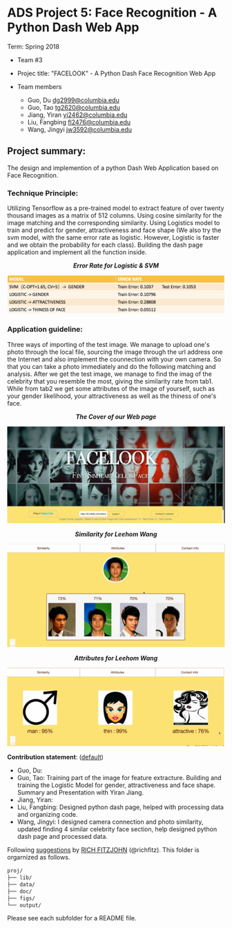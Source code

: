 # ADS Project 5: Face Recognition - A Python Dash Web App

Term: Spring 2018

+ Team #3
+ Projec title: "FACELOOK" - A Python Dash Face Recognition Web App
+ Team members

   - Guo, Du <dg2999@columbia.edu>
   - Guo, Tao <tg2620@columbia.edu>
   - Jiang, Yiran <yj2462@columbia.edu>
   - Liu, Fangbing <fl2476@columbia.edu>
   - Wang, Jingyi <jw3592@columbia.edu>

## Project summary:

The design and implemention of a python Dash Web Application based on  Face Recognition.

### Technique Principle:
 
Utilizing Tensorflow as  a pre-trained model to extract feature of over twenty thousand images as a matrix of  512 columns. Using cosine similarity for the image matching and the corresponding similarity. Using Logistics model to train and predict for gender, attractiveness and face shape (We also try the svm model, with the same error rate as logistic. However, Logistic is faster and we obtain the probability for each class). Building the dash page application and implement all the function inside.

***<p align="center">Error Rate for Logistic & SVM</p>***
  ![image](figs/table.png)<br>
 
### Application guideline:
 
Three ways of importing of the test image. We manage to upload one's photo through the local file,  sourcing the image through the url address one the Internet and also implement the counnection with your own camera. So that you can take a photo immediately and do the following matching and analysis. After we get the test image, we manage to find the imag of the celebrity that you resemble the most, giving the similarity rate from tab1. While from tab2 we get some attributes of the image of yourself, such as your gender likelihood, your attractiveness as well as the thiness of one's face.

***<p align="center">The Cover of our Web page</p>***
  ![image](figs/cover.jpg)<br>
  
***<p align="center">Similarity for Leehom Wang</p>***
  ![image](figs/Similarity.jpg)<br>
  
  
 ***<p align="center">Attributes for Leehom Wang</p>***
  ![image](figs/attribute.jpg)<br>
  

	
**Contribution statement**: ([default](doc/a_note_on_contributions.md)) 

- Guo, Du: 
- Guo, Tao: Training part of the image for feature extracture. Building and training the Logistic Model for gender, attractiveness and face shape. Summary and Presentation with Yiran Jiang.
- Jiang, Yiran:  
- Liu, Fangbing: Designed python dash page, helped with processing data and organizing code.
- Wang, Jingyi:  I designed camera connection and photo similarity, updated finding 4 similar celebrity face section, help designed python dash page and processed data.

Following [suggestions](http://nicercode.github.io/blog/2013-04-05-projects/) by [RICH FITZJOHN](http://nicercode.github.io/about/#Team) (@richfitz). This folder is orgarnized as follows.

```
proj/
├── lib/
├── data/
├── doc/
├── figs/
└── output/
```

Please see each subfolder for a README file.
